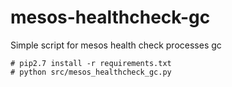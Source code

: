 # mesos-healthcheck-gc
Simple script for mesos health check processes gc

```
# pip2.7 install -r requirements.txt
# python src/mesos_healthcheck_gc.py
```

